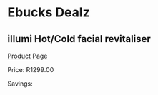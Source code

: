 
# Ebucks Dealz
## illumi Hot/Cold facial revitaliser
[Product Page](https://www.ebucks.com/web/shop/productSelected.do?prodId=1056107881&catId=1240555120)

Price: R1299.00

Savings: 


	